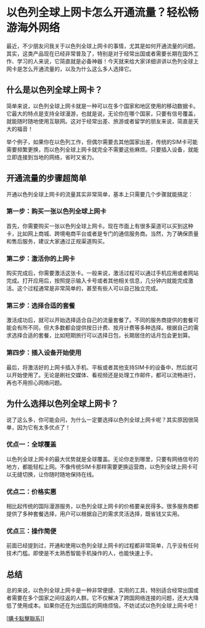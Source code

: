 # 以色列全球上网卡怎么开通流量？轻松畅游海外网络

最近，不少朋友问我关于以色列全球上网卡的事情，尤其是如何开通流量的问题。其实，这类产品现在已经非常普及了，特别是对于经常出国或者需要长期在国外工作、学习的人来说，它简直就是必备神器！今天就来给大家详细讲讲以色列全球上网卡是怎么开通流量的，以及为什么这么多人选择它。

## 什么是以色列全球上网卡？

简单来说，以色列全球上网卡就是一种可以在多个国家和地区使用的移动数据卡。它最大的特点是支持全球漫游，也就是说，无论你在哪个国家，只要有信号覆盖，就能随时随地使用互联网。这对于经常出差、旅游或者留学的朋友来说，简直是天大的福音！

举个例子，如果你在以色列工作，但偶尔需要去其他国家出差，传统的SIM卡可能需要频繁更换，而以色列全球上网卡就完全不需要这些麻烦。只要插入设备，就能立即连接到当地的网络，省时又省力。

## 开通流量的步骤超简单

开通以色列全球上网卡的流量其实非常简单，基本上只需要几个步骤就能搞定：

### 第一步：购买一张以色列全球上网卡

首先，你需要购买一张以色列全球上网卡。现在市面上有很多渠道可以买到这种卡，比如网上商城、跨境电商平台或者是专门的通信服务商。当然，为了确保质量和售后服务，建议大家通过正规渠道购买。

### 第二步：激活你的上网卡

购买完成后，你需要激活这张卡。一般来说，激活过程可以通过手机应用或者网站完成。打开应用后，按照提示输入卡号或者其他相关信息，几分钟内就能完成激活。这个过程通常是非常简单的，甚至有些人可以自己独立完成。

### 第三步：选择合适的套餐

激活成功后，就可以开始选择适合自己的流量套餐了。不同的服务商提供的套餐可能会有所不同，但大多数都会提供按日计费、按月计费等多种选择。根据自己的需求选择合适的套餐，比如短期旅行可以选择日包，长期居住的话月包会更划算。

### 第四步：插入设备开始使用

最后，将激活好的上网卡插入手机、平板或者其他支持SIM卡的设备中，然后就可以开始使用了。无论是刷社交媒体、看视频还是处理工作邮件，都可以流畅进行，再也不用担心网络问题。

## 为什么选择以色列全球上网卡？

说了这么多，你可能会问，为什么一定要选择以色列全球上网卡呢？其实原因很简单，因为它有太多优点了！

### 优点一：全球覆盖

以色列全球上网卡的最大优势就是全球覆盖。无论你走到哪里，只要有网络信号的地方，都能轻松上网。不像传统SIM卡那样需要更换运营商，以色列全球上网卡可以无缝切换，让你随时随地保持在线。

### 优点二：价格实惠

相比起传统的国际漫游服务，以色列全球上网卡的价格要亲民得多。很多服务商都提供了多种套餐选择，用户可以根据自己的需求灵活选择，既省钱又实用。

### 优点三：操作简便

前面已经提到过，开通和使用以色列全球上网卡的过程都非常简单，几乎没有任何技术门槛。即使是不太熟悉智能手机操作的人，也能快速上手。

## 总结

总的来说，以色列全球上网卡是一种非常便捷、实用的工具，特别适合经常出国或者需要在多个国家之间往返的人群。它不仅解决了跨国网络连接的问题，还大大降低了使用成本。如果你还在为出国后的网络烦恼，不妨试试以色列全球上网卡吧！

[[購卡點擊聯系](https://t.me/s/esim1088)]]
